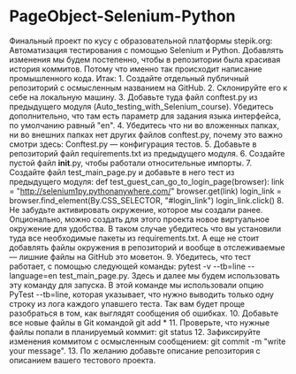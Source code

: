 # PageObject-Selenium-Python
Финальный проект по кусу с образовательной платформы stepik.org: Автоматизация тестирования с помощью Selenium и Python.
Добавлять изменения мы будем постепенно, чтобы в репозитории была красивая история коммитов. Потому что именно так происходит написание промышленного кода.
Итак:
    1. Создайте отдельный публичный репозиторий с осмысленным названием на GitHub. 
    2. Склонируйте его к себе на локальную машину. 
    3. Добавьте туда файл conftest.py из предыдущего модуля (Auto_testing_with_Selenium_course). Убедитесь дополнительно, что там есть параметр для задания языка интерфейса, по умолчанию равный "en". 
    4. Убедитесь что ни во вложенных папках, ни во внешних папках нет других файлов conftest.py, почему это важно смотри здесь: Conftest.py — конфигурация тестов. 
    5. Добавьте в репозиторий файл requirements.txt из предыдущего модуля.
    6. Создайте пустой файл __init__.py, чтобы работали относительные импорты. 
    7. Создайте файл test_main_page.py и добавьте в него тест из предыдущего модуля:
       def test_guest_can_go_to_login_page(browser):
           link = "http://selenium1py.pythonanywhere.com/"
           browser.get(link)
           login_link = browser.find_element(By.CSS_SELECTOR, "#login_link")
           login_link.click()
    8. Не забудьте активировать окружение, которое мы создали ранее. Опционально, можно создать для этого проекта новое виртуальное окружение для удобства. В таком случае убедитесь что вы установили туда все необходимые пакеты из requirements.txt. А еще не стоит добавлять файлы окружения в репозиторий и вообще в отслеживаемые — лишние файлы на GitHub это моветон.
    9. Убедитесь, что тест работает, с помощью следующей команды: pytest -v --tb=line --language=en test_main_page.py. Здесь и далее мы будем использовать эту команду для запуска. В этой команде мы использовали опцию PyTest --tb=line, которая указывает, что нужно выводить только одну строку из лога каждого упавшего теста. Так вам будет проще разобраться в том, как выглядят сообщения об ошибках.
    10. Добавьте все новые файлы в Git командой git add * 
    11. Проверьте, что нужные файлы попали в планируемый коммит: git status 
    12. Зафиксируйте изменения коммитом с осмысленным сообщением: git commit -m "write your message". 
    13. По желанию добавьте описание репозитория с описанием вашего тестового проекта. 
